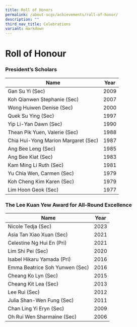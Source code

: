```yaml
---
title: Roll of Honors
permalink: /about-scgs/achievements/roll-of-honor/
description: ""
third_nav_title: Celebrations
variant: markdown
---
```

# **Roll of Honour**

### President’s Scholars

| Name 	| Year 	|
|---	|---	|
| Gan Su Yi (Sec) 	| 2009 	|
| Koh Qianwen Stephanie (Sec) 	| 2007 	|
| Wong Huiwen Denise (Sec) 	| 2000 	|
| Quek Su Ying (Sec) 	| 1997 	|
| Yip Li-Yan Dawn (Sec) 	| 1990 	|
|Thean Pik Yuen, Valerie (Sec) 	| 1988 	|
| Chia Hui-Yong Marion Margaret (Sec) 	| 1987 	|
| Ang Bee Leng (Sec) 	| 1985 	|
| Ang Bee Kiat (Sec) 	| 1983 	|
| Kam Ming Li Ruth (Sec) 	| 1981 	|
| Yu Chia Wen, Carmen (Sec) 	| 1979 	|
| Koh Cheng Kim Karen (Sec) 	| 1979 	|
| Lim Hoon Geok (Sec) 	| 1977 	|


### The Lee Kuan Yew Award for All-Round Excellence

| Name 	| Year 	|
|---	|---	|
| Nicole Tedja (Sec) 	| 2023 	|
| Asia Tan Xiao Xuan (Sec) 	| 2021 	|
| Celestine Ng Hui En (Pri) 	| 2021 	|
| Lim Shi Pei (Sec) 	| 2020 	|
| Isabel Hikaru Yamada (Pri) 	| 2016 	|
| Emma Beatrice Soh Yunwen (Sec) 	| 2016 	|
| Cheang Ko Lyn (Sec) 	| 2015 	|
| Cheang Kit Lea (Sec) 	| 2013 	|
| Lee Rui (Sec) 	| 2012 	|
| Julia Shan-Wen Fung (Sec)	| 2011 	|
| Chan Ling Yi Eryn 	(Sec) | 2009 	|
| Oh Rui Wen Sharmaine (Sec)	| 2006 	|